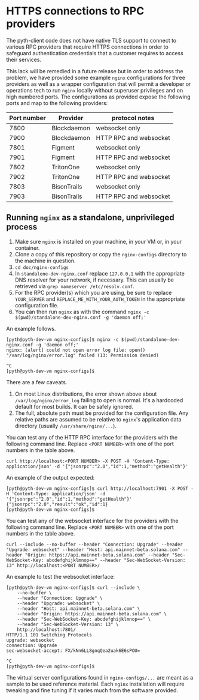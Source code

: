 # HTTPS connections to RPC providers

The pyth-client code does not have native TLS support to connect to various RPC providers that require HTTPS connections in order to safeguard authentication credentials that a customer requires to access their services.

This lack will be remedied in a future release but in order to address the problem, we have provided some example `nginx` configurations for three providers as well as a wrapper configuration that will permit a developer or operations tech to run `nginx` locally without superuser privileges and on high numbered ports.  The configurations as provided expose the following ports and map to the following providers:

| Port number | Provider | protocol notes |
| ---- | ------------ | ------------------------------- |
| 7800 | Blockdaemon | websocket only |
| 7900 | Blockdaemon | HTTP RPC and websocket |
| 7801 | Figment | websocket only |
| 7901 | Figment | HTTP RPC and websocket |
| 7802 | TritonOne | websocket only |
| 7902 | TritonOne | HTTP RPC and websocket |
| 7803 | BisonTrails | websocket only |
| 7903 | BisonTrails | HTTP RPC and websocket |

## Running `nginx` as a standalone, unprivileged process

1. Make sure `nginx` is installed on your machine, in your VM or, in your container.
2. Clone a copy of this repository or copy the `nginx-configs` directory to the machine in question.
3. `cd doc/nginx-configs`
4. In `standalone-dev-nginx.conf` replace `127.0.0.1` with the appropriate DNS resolver for your network, if necessary.  This can usually be retrieved via `grep nameserver /etc/resolv.conf`.
5. For the RPC provider(s) which you are using, be sure to replace `YOUR_SERVER` and `REPLACE_ME_WITH_YOUR_AUTH_TOKEN` in the appropriate configuration file.
6. You can then run `nginx` as with the command `nginx -c $(pwd)/standalone-dev-nginx.conf -g 'daemon off;'`

An example follows.

```
[pyth@pyth-dev-vm nginx-configs]$ nginx -c $(pwd)/standalone-dev-nginx.conf -g 'daemon off;'
nginx: [alert] could not open error log file: open() "/var/log/nginx/error.log" failed (13: Permission denied)

^C
[pyth@pyth-dev-vm nginx-configs]$ 
```

There are a few caveats.

1. On most Linux distributions, the error shown above about `/var/log/nginx/error_log` failing to open is normal.  It's a hardcoded default for most builds.  It can be safely ignored.
2. The full, absolute path must be provided for the configuration file.  Any relative paths are assumed to be relative to `nginx`'s application data directory (usually `/usr/share/nginx/...`).

You can test any of the HTTP RPC interface for the providers with the following command line.  Replace `<PORT NUMBER>` with one of the port numbers in the table above.

`curl http://localhost:<PORT NUMBER> -X POST -H 'Content-Type: application/json' -d '{"jsonrpc":"2.0","id":1,"method":"getHealth"}'`

An example of the output expected:

```
[pyth@pyth-dev-vm nginx-configs]$ curl http://localhost:7901 -X POST -H 'Content-Type: application/json' -d '{"jsonrpc":"2.0","id":1,"method":"getHealth"}'
{"jsonrpc":"2.0","result":"ok","id":1}
[pyth@pyth-dev-vm nginx-configs]$ 
```

You can test any of the websocket interface for the providers with the following command line.  Replace `<PORT NUMBER>` with one of the port numbers in the table above.

`curl --include --no-buffer --header "Connection: Upgrade" --header "Upgrade: websocket" --header "Host: api.mainnet-beta.solana.com" --header "Origin: https://api.mainnet-beta.solana.com" --header "Sec-WebSocket-Key: abcdefghijklmnop==" --header "Sec-WebSocket-Version: 13" http://localhost:<PORT NUMBER>/`

An example to test the websocket interface:

```
[pyth@pyth-dev-vm nginx-configs]$ curl --include \
    --no-buffer \
    --header "Connection: Upgrade" \
    --header "Upgrade: websocket" \
    --header "Host: api.mainnet-beta.solana.com" \
    --header "Origin: https://api.mainnet-beta.solana.com" \
    --header "Sec-WebSocket-Key: abcdefghijklmnop==" \
    --header "Sec-WebSocket-Version: 13" \
    http://localhost:7801/
HTTP/1.1 101 Switching Protocols
upgrade: websocket
connection: Upgrade
sec-websocket-accept: FX/kNn6LL8gnqQea2uak6E6sPOU=

^C
[pyth@pyth-dev-vm nginx-configs]$ 
```

The virtual server configurations found in `nginx-configs/...` are meant as a sample to be used reference material.  Each `nginx` installation will require tweaking and fine tuning if it varies much from the software provided.
